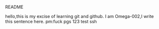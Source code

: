 README

hello,this is my excise of learning git and github.
I am Omega-002,I write this sentence here.
pm:fuck pgs
123
test ssh

